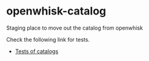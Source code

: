 # openwhisk-catalog

Staging place to move out the catalog from openwhisk

Check the following link for tests.

* [Tests of catalogs](packages-test/README.md)
